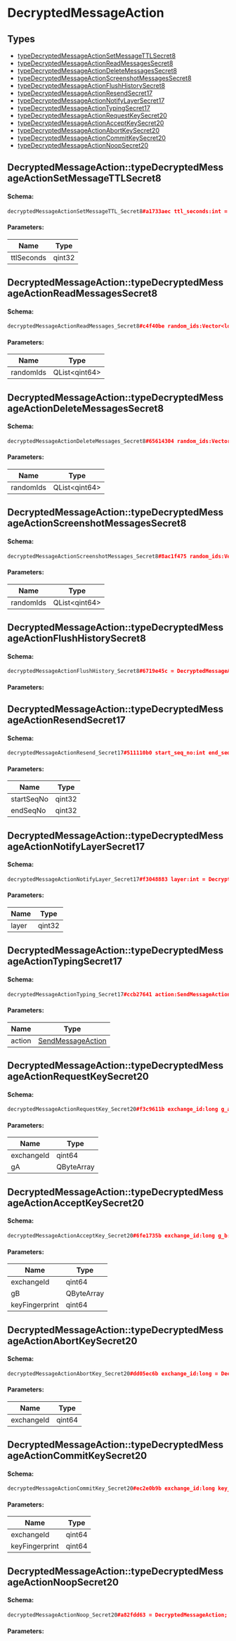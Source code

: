 # DecryptedMessageAction

## Types

* [typeDecryptedMessageActionSetMessageTTLSecret8](#decryptedmessageactiontypedecryptedmessageactionsetmessagettlsecret8)
* [typeDecryptedMessageActionReadMessagesSecret8](#decryptedmessageactiontypedecryptedmessageactionreadmessagessecret8)
* [typeDecryptedMessageActionDeleteMessagesSecret8](#decryptedmessageactiontypedecryptedmessageactiondeletemessagessecret8)
* [typeDecryptedMessageActionScreenshotMessagesSecret8](#decryptedmessageactiontypedecryptedmessageactionscreenshotmessagessecret8)
* [typeDecryptedMessageActionFlushHistorySecret8](#decryptedmessageactiontypedecryptedmessageactionflushhistorysecret8)
* [typeDecryptedMessageActionResendSecret17](#decryptedmessageactiontypedecryptedmessageactionresendsecret17)
* [typeDecryptedMessageActionNotifyLayerSecret17](#decryptedmessageactiontypedecryptedmessageactionnotifylayersecret17)
* [typeDecryptedMessageActionTypingSecret17](#decryptedmessageactiontypedecryptedmessageactiontypingsecret17)
* [typeDecryptedMessageActionRequestKeySecret20](#decryptedmessageactiontypedecryptedmessageactionrequestkeysecret20)
* [typeDecryptedMessageActionAcceptKeySecret20](#decryptedmessageactiontypedecryptedmessageactionacceptkeysecret20)
* [typeDecryptedMessageActionAbortKeySecret20](#decryptedmessageactiontypedecryptedmessageactionabortkeysecret20)
* [typeDecryptedMessageActionCommitKeySecret20](#decryptedmessageactiontypedecryptedmessageactioncommitkeysecret20)
* [typeDecryptedMessageActionNoopSecret20](#decryptedmessageactiontypedecryptedmessageactionnoopsecret20)

## DecryptedMessageAction::typeDecryptedMessageActionSetMessageTTLSecret8

#### Schema:

```c++
decryptedMessageActionSetMessageTTL_Secret8#a1733aec ttl_seconds:int = DecryptedMessageAction;
```

#### Parameters:

|Name|Type|
|----|----|
|ttlSeconds|qint32|

## DecryptedMessageAction::typeDecryptedMessageActionReadMessagesSecret8

#### Schema:

```c++
decryptedMessageActionReadMessages_Secret8#c4f40be random_ids:Vector<long> = DecryptedMessageAction;
```

#### Parameters:

|Name|Type|
|----|----|
|randomIds|QList&lt;qint64&gt;|

## DecryptedMessageAction::typeDecryptedMessageActionDeleteMessagesSecret8

#### Schema:

```c++
decryptedMessageActionDeleteMessages_Secret8#65614304 random_ids:Vector<long> = DecryptedMessageAction;
```

#### Parameters:

|Name|Type|
|----|----|
|randomIds|QList&lt;qint64&gt;|

## DecryptedMessageAction::typeDecryptedMessageActionScreenshotMessagesSecret8

#### Schema:

```c++
decryptedMessageActionScreenshotMessages_Secret8#8ac1f475 random_ids:Vector<long> = DecryptedMessageAction;
```

#### Parameters:

|Name|Type|
|----|----|
|randomIds|QList&lt;qint64&gt;|

## DecryptedMessageAction::typeDecryptedMessageActionFlushHistorySecret8

#### Schema:

```c++
decryptedMessageActionFlushHistory_Secret8#6719e45c = DecryptedMessageAction;
```

#### Parameters:


## DecryptedMessageAction::typeDecryptedMessageActionResendSecret17

#### Schema:

```c++
decryptedMessageActionResend_Secret17#511110b0 start_seq_no:int end_seq_no:int = DecryptedMessageAction;
```

#### Parameters:

|Name|Type|
|----|----|
|startSeqNo|qint32|
|endSeqNo|qint32|

## DecryptedMessageAction::typeDecryptedMessageActionNotifyLayerSecret17

#### Schema:

```c++
decryptedMessageActionNotifyLayer_Secret17#f3048883 layer:int = DecryptedMessageAction;
```

#### Parameters:

|Name|Type|
|----|----|
|layer|qint32|

## DecryptedMessageAction::typeDecryptedMessageActionTypingSecret17

#### Schema:

```c++
decryptedMessageActionTyping_Secret17#ccb27641 action:SendMessageAction = DecryptedMessageAction;
```

#### Parameters:

|Name|Type|
|----|----|
|action|[SendMessageAction](sendmessageaction.md)|

## DecryptedMessageAction::typeDecryptedMessageActionRequestKeySecret20

#### Schema:

```c++
decryptedMessageActionRequestKey_Secret20#f3c9611b exchange_id:long g_a:bytes = DecryptedMessageAction;
```

#### Parameters:

|Name|Type|
|----|----|
|exchangeId|qint64|
|gA|QByteArray|

## DecryptedMessageAction::typeDecryptedMessageActionAcceptKeySecret20

#### Schema:

```c++
decryptedMessageActionAcceptKey_Secret20#6fe1735b exchange_id:long g_b:bytes key_fingerprint:long = DecryptedMessageAction;
```

#### Parameters:

|Name|Type|
|----|----|
|exchangeId|qint64|
|gB|QByteArray|
|keyFingerprint|qint64|

## DecryptedMessageAction::typeDecryptedMessageActionAbortKeySecret20

#### Schema:

```c++
decryptedMessageActionAbortKey_Secret20#dd05ec6b exchange_id:long = DecryptedMessageAction;
```

#### Parameters:

|Name|Type|
|----|----|
|exchangeId|qint64|

## DecryptedMessageAction::typeDecryptedMessageActionCommitKeySecret20

#### Schema:

```c++
decryptedMessageActionCommitKey_Secret20#ec2e0b9b exchange_id:long key_fingerprint:long = DecryptedMessageAction;
```

#### Parameters:

|Name|Type|
|----|----|
|exchangeId|qint64|
|keyFingerprint|qint64|

## DecryptedMessageAction::typeDecryptedMessageActionNoopSecret20

#### Schema:

```c++
decryptedMessageActionNoop_Secret20#a82fdd63 = DecryptedMessageAction;
```

#### Parameters:


